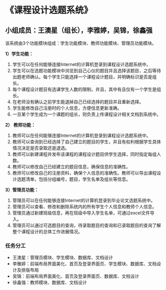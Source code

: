 # **《课程设计选题系统》**
## 小组成员：王澳星（组长），李雅婷，吴锦，徐鑫强
  
  该系统由3个功能模块组成：学生功能模块、教师功能模块、管理员功能模块。
  
**1）学生功能：**

1.   学生可以在任何能够连接Internet的计算机登录到课程设计选题系统中。
2.  学生可以在选题功能模块中浏览到自己心仪的题目并且选择该题目，之后等待出题老师确认。每个学生只能选择一个课程设计题目，并明确标识是否是组长。
3.  每个课程设计题目有选课学生人数的限制，并且，其中有且仅有一个学生是组长。
4.  在老师没有确认之前学生能退掉自己已经选择的题目并且重新选择。
5.  学生能修改自己注册时的个人信息，方便信息更新准确。
6.  一旦某个学生成为一个课题的组长，则负责上传课程设计相关文档到系统中。

**2）**  **教师功能：**

1.  教师可以在任何能够连接Internet的计算机登录到课程设计选题系统中。
2.  教师可以查询到已经选择了自己建立的题目的学生，并且有权利根据学生具体情况决定是否录取还是退选。
3.  教师可以新建课程并发布该课程的课程设计题目供学生选择，同时指定每组人数。
4.  教师可以修改自己已经建立的题目信息，确保信息的准确性。
5.  教师可以修改自己的注册资料，确保个人信息的准确性。教师可以导出课程设计选题清单，包括分组编号，题目，学生名单及组长等信息。

**3）管理员功能：**

1.  管理员可以在任何能够连接Internet的计算机登录到毕业论文选题系统中。
2.  管理员可以查看、修改和删除系统内的所有学生个人信息和教师个人信息。
3.  管理员通过新建班级信息，再在班级中导入学生名单，可通过excel文件导入。
4.  管理员可以通过可选题目的查询，待录取题目的查询和已录取题目的查询了解整个课程设计的总体工作进展情况。

### 任务分工

-   王澳星：管理员模块、学生模块、数据库、文档设计
-   李雅婷：前端布局界面美化、首页及登录界面页、学生模块、数据库、文档设计及排版布局
-   吴锦：前端布局界面美化、首页及登录界面页、数据库、文档设计
-   徐鑫强：教师模块、数据库、文档设计
